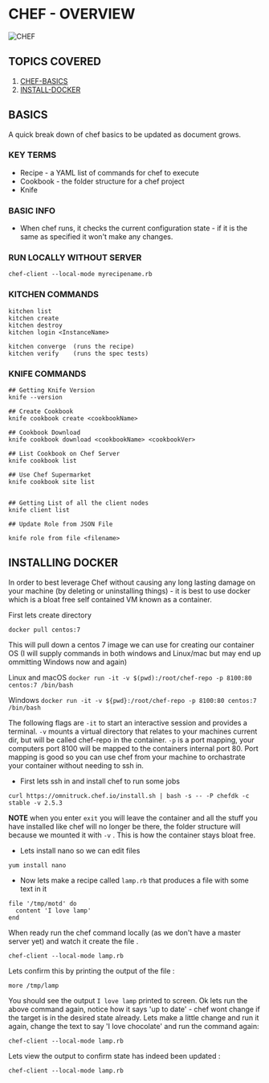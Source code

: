 # CHEF - OVERVIEW 

![CHEF](https://www.google.com/url?sa=i&source=images&cd=&cad=rja&uact=8&ved=2ahUKEwjapsvEsoLgAhWAAWMBHSWoBIsQjRx6BAgBEAU&url=https%3A%2F%2Fwww.chef.io%2F&psig=AOvVaw2btRQxDcd_8ebDU_VEJScl&ust=1548281055209006)  

## TOPICS COVERED 

1. [CHEF-BASICS](#BASICS)
2. [INSTALL-DOCKER](#INSTALLING-DOCKER)


## BASICS

A quick break down of chef basics to be updated as document grows. 

### KEY TERMS 

- Recipe - a YAML list of commands for chef to execute
- Cookbook - the folder structure for a chef project
- Knife

### BASIC INFO

- When chef runs, it checks the current configuration state  - if it is the same as specified it won't make any changes. 


### RUN LOCALLY WITHOUT SERVER 

```
chef-client --local-mode myrecipename.rb

```

### KITCHEN COMMANDS

```
kitchen list
kitchen create
kitchen destroy
kitchen login <InstanceName>

kitchen converge  (runs the recipe)
kitchen verify    (runs the spec tests)
```


### KNIFE COMMANDS 

```
## Getting Knife Version
knife --version
```


```
## Create Cookbook
knife cookbook create <cookbookName>

## Cookbook Download
knife cookbook download <cookbookName> <cookbookVer>

## List Cookbook on Chef Server
knife cookbook list

## Use Chef Supermarket
knife cookbook site list


## Getting List of all the client nodes
knife client list

## Update Role from JSON File

knife role from file <filename>

```


## INSTALLING DOCKER


In order to best leverage Chef without causing any long lasting damage on your machine (by deleting or uninstalling things) - it is best to use docker which is a bloat free self contained VM known as a container. 

First lets create  directory 

```
docker pull centos:7
```


This will pull down a centos 7 image we can use for creating our container OS (I will supply commands in both windows and Linux/mac but may end up ommitting Windows now and again)

Linux and macOS `docker run -it -v $(pwd):/root/chef-repo -p 8100:80 centos:7 /bin/bash`   

Windows `docker run -it -v ${pwd}:/root/chef-repo -p 8100:80 centos:7 /bin/bash`   


The following flags are `-it` to start an interactive session and provides a terminal. `-v` mounts a virtual directory that relates to your machines current dir, but will be called chef-repo in the container. `-p` is a port mapping, your computers port 8100 will be mapped to the containers internal port 80. Port mapping is good so you can use chef from your machine to orchastrate your container without needing to ssh in.



- First lets ssh in and install chef to run some jobs   

`curl https://omnitruck.chef.io/install.sh | bash -s -- -P chefdk -c stable -v 2.5.3
`

**NOTE** when you enter `exit` you will leave the container and all the stuff you have installed like chef will no longer be there, the folder structure will because we mounted it with `-v` . This is how the container stays bloat free.  

- Lets install nano so we can edit files  

`yum install nano`  

- Now lets make a recipe called `lamp.rb` that produces a file with some text in it  

```
file '/tmp/motd' do
  content 'I love lamp'
end
```


When ready run the chef command locally (as we don't have a master server yet) and watch it create the file .  

`chef-client --local-mode lamp.rb`

Lets confirm this by printing the output of the file :  

`more /tmp/lamp`

You should see the output `I love lamp` printed to screen. Ok lets run the above command again, notice how it says 'up to date' - chef wont change if the target is in the desired state already. Lets make a little change and run it again, change the text to say 'I love chocolate' and run the command again:

`chef-client --local-mode lamp.rb`  


Lets view the output to confirm state has indeed been updated : 


`chef-client --local-mode lamp.rb`  


